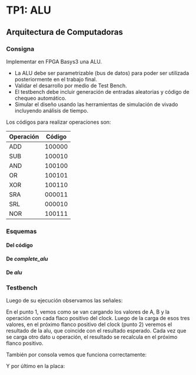 # TP1: ALU
## Arquitectura de Computadoras

### Consigna
Implementar en FPGA Basys3 una ALU.
- La ALU debe ser parametrizable (bus de datos) para poder ser utilizada posteriormente en el trabajo final.
- Validar el desarrollo por medio de Test Bench.
- El testbench debe incluir generación de entradas aleatorias y código de chequeo automático.
- Simular el diseño usando las herramientas de simulación de vivado incluyendo análisis de tiempo.

Los códigos para realizar operaciones son:

| Operación     | Código    | 
|---------------|-----------|
| ADD           | 100000    | 
| SUB           | 100010    | 
| AND           | 100100    | 
| OR            | 100101    |
| XOR           | 100110    |
| SRA           | 000011    |
| SRL           | 000010    | 
| NOR           | 100111    | 


### Esquemas
#### Del código

#### De _complete_alu_

#### De _alu_

### Testbench
Luego de su ejecución observamos las señales:

En el punto 1, vemos como se van cargando los valores de A, B y la operación con cada flaco positivo del clock.
Luego de la carga de esos tres valores, en el próximo flanco positivo del clock (punto 2) veremos el resultado de la alu, que coincide con el resultado esperado.
Cada vez que se carga otro dato u operación, el resultado se recalcula en el próximo flanco positivo.

También por consola vemos que funciona correctamente:

Y por último en la placa: